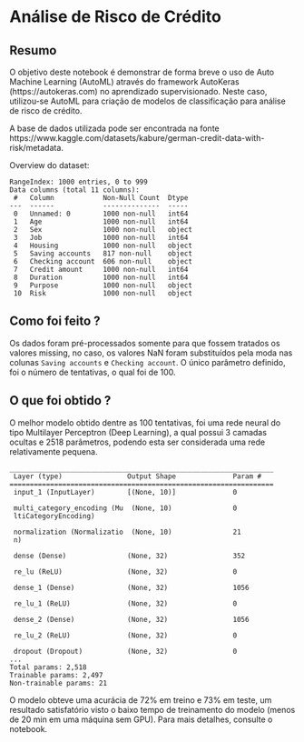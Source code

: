 # Análise de Risco de Crédito

## Resumo
<p>O objetivo deste notebook é demonstrar de forma breve o uso de Auto Machine Learning (AutoML) através do framework AutoKeras (https://autokeras.com)
no aprendizado supervisionado. Neste caso, utilizou-se AutoML
para criação de modelos de classificação para análise de risco de crédito.</p>
<p>A base de dados utilizada pode ser encontrada na fonte https://www.kaggle.com/datasets/kabure/german-credit-data-with-risk/metadata.</p>
Overview do dataset:

```
RangeIndex: 1000 entries, 0 to 999
Data columns (total 11 columns):
 #   Column            Non-Null Count  Dtype 
---  ------            --------------  ----- 
 0   Unnamed: 0        1000 non-null   int64 
 1   Age               1000 non-null   int64 
 2   Sex               1000 non-null   object
 3   Job               1000 non-null   int64 
 4   Housing           1000 non-null   object
 5   Saving accounts   817 non-null    object
 6   Checking account  606 non-null    object
 7   Credit amount     1000 non-null   int64 
 8   Duration          1000 non-null   int64 
 9   Purpose           1000 non-null   object
 10  Risk              1000 non-null   object
```

## Como foi feito ?
Os dados foram pré-processados somente para que fossem tratados os valores missing, no caso, os valores NaN foram substituídos pela moda nas colunas `Saving accounts` e `Checking account`.
O único parâmetro definido, foi o número de tentativas, o qual foi de 100.

## O que foi obtido ?
O melhor modelo obtido dentre as 100 tentativas, foi uma rede neural do tipo Multilayer Perceptron (Deep Learning), a qual possui 3 camadas ocultas e 2518 parâmetros, podendo esta ser considerada uma rede relativamente pequena. 
```
_________________________________________________________________
 Layer (type)                Output Shape              Param #   
=================================================================
 input_1 (InputLayer)        [(None, 10)]              0         
                                                                 
 multi_category_encoding (Mu  (None, 10)               0         
 ltiCategoryEncoding)                                            
                                                                 
 normalization (Normalizatio  (None, 10)               21        
 n)                                                              
                                                                 
 dense (Dense)               (None, 32)                352       
                                                                 
 re_lu (ReLU)                (None, 32)                0         
                                                                 
 dense_1 (Dense)             (None, 32)                1056      
                                                                 
 re_lu_1 (ReLU)              (None, 32)                0         
                                                                 
 dense_2 (Dense)             (None, 32)                1056      
                                                                 
 re_lu_2 (ReLU)              (None, 32)                0         
                                                                 
 dropout (Dropout)           (None, 32)                0         
...
Total params: 2,518
Trainable params: 2,497
Non-trainable params: 21
```
O modelo obteve uma acurácia de 72% em treino  e 73% em teste, um resultado satisfatório visto o baixo tempo de treinamento do modelo (menos de 20 min em uma máquina sem GPU).
Para mais detalhes, consulte o notebook.